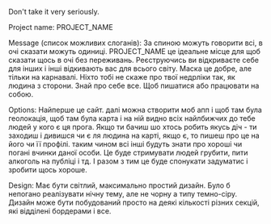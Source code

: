 Don't take it very seriously.

Project name: PROJECT_NAME

Message (список можливих слоганів): 
За спиною можуть говорити всі, в очі сказати можуть одиниці. PROJECT_NAME це ідеальне місце для щоб сказати щось в очі без переживань. Реєструючись ви відкриваєте себе для інших і інші відкивають вас для всього світу. Маска це добре, але тільки на карнавалі. Ніхто тобі не скаже про твої недрліки так, як людина з сторони. Знай про себе все. Щоб пишатися або працювати на собою. 

Options: 
Найперше це сайт.
далі можна створити моб апп і щоб там була геолокація, щоб там була карта і на ній видно всіх найлбижчих до тебе людей у кого є ця прога. Якщо ти бачиш шо хтось робить якусь діч - ти заходиш і дивишся чи є ля людина на карті, якщо є, то пишеш про це на його чи її профілі. таким чином всі інші будуть знати про хороші чи погані вчинки даної особи. Це буде стримувати людей грубити, пити алкоголь на публіці і тд. І разом з тим це буде спонукати задуматис і зробити щось хороше.

Design: 
Має бути світлий, максимально простий дизайн. Було б непогано реалізувати нічну тему, але не чорну а типу темно-сіру.
Дизайн може бути побудований просто на деякі кількості різних секцій, які відділені бордерами і все.


